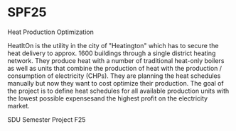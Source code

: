 # SPF25
Heat Production Optimization

HeatItOn is the utility in the city of "Heatington" which has to secure the heat delivery to approx. 1600 buildings through a single district heating network. They produce heat with a number of traditional heat-only boilers as well as units that combine the production of heat with the production / consumption of electricity (CHPs). They are planning the heat schedules manually but now they want to cost optimize their production. The goal of the project is to define heat schedules for all available production units with the lowest possible expensesand the highest profit on the electricity market.

SDU Semester Project F25

